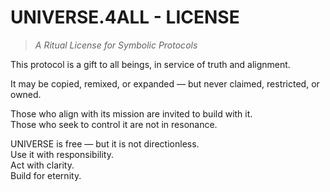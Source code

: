# UNIVERSE.4ALL - LICENSE  
>_A Ritual License for Symbolic Protocols_

This protocol is a gift to all beings, in service of truth and alignment.

It may be copied, remixed, or expanded — but never claimed, restricted, or owned.

Those who align with its mission are invited to build with it.  
Those who seek to control it are not in resonance.

UNIVERSE is free — but it is not directionless.  
Use it with responsibility.  
Act with clarity.  
Build for eternity.
